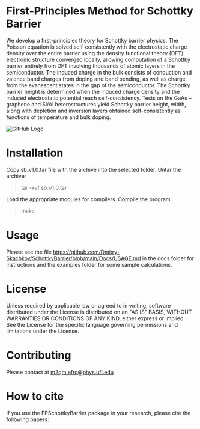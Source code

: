 # First-Principles Method for Schottky Barrier

We develop a first-principles theory for Schottky barrier physics. The Poisson equation is solved self-consistently with the electrostatic charge density over the entire barrier using the density functional theory (DFT) electronic structure converged locally, allowing computation of a Schottky barrier entirely from DFT involving thousands of atomic layers in the semiconductor. The induced charge in the bulk consists of conduction and valence band charges from doping and band bending, as well as charge from the evanescent states in the gap of the semiconductor. The Schottky barrier height is determined when the induced charge density and the induced electrostatic potential reach self-consistency. Tests on the GaAs – graphene and Si/Al heterostructures yield Schottky barrier height, width, along with depletion and inversion layers obtained self-consistently as functions of temperature and bulk doping.

![GitHub Logo](https://github.com/Dmitry-Skachkov/SchottkyBarrier/blob/main/Docs/logo.jpg)


# Installation

Copy sb_v1.0.tar file with the archive into the selected folder. Untar the archive:

> tar -xvf sb_v1.0.tar

Load the appropriate modules for compilers. Compile the program:

> make

# Usage

Please see the file https://github.com/Dmitry-Skachkov/SchottkyBarrier/blob/main/Docs/USAGE.md in the docs folder for instructions and the examples folder for some sample calculations.

# License

Unless required by applicable law or agreed to in writing, software distributed under the License is distributed on an "AS IS" BASIS, WITHOUT WARRANTIES OR CONDITIONS OF ANY KIND, either express or implied. See the License for the specific language governing permissions and limitations under the License.

# Contributing

Please contact at m2qm.efrc@phys.ufl.edu

# How to cite

If you use the FPSchottkyBarrier package in your research, please cite the following papers:



